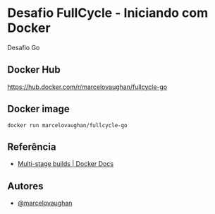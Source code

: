 # Desafio FullCycle - Iniciando com Docker


Desafio Go

## Docker Hub

https://hub.docker.com/r/marcelovaughan/fullcycle-go


## Docker image
```console
docker run marcelovaughan/fullcycle-go

```


## Referência

 - [Multi-stage builds | Docker Docs](https://docs.docker.com/build/building/multi-stage/)



## Autores

- [@marcelovaughan](https://github.com/marcelovaughan)

